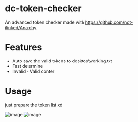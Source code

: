 # dc-token-checker

An advanced token checker made with https://github.com/not-ilinked/Anarchy

# Features

* Auto save the valid tokens to desktop\working.txt
* Fast determine
* Invalid - Valid conter

# Usage

just prepare the token list xd

![image](https://user-images.githubusercontent.com/85416153/129214519-3c2c8b64-d4db-41df-bb52-a4d661e3a38b.png)
![image](https://user-images.githubusercontent.com/85416153/129214524-78da227a-459a-4a61-b98b-bcc228f6caf6.png)
